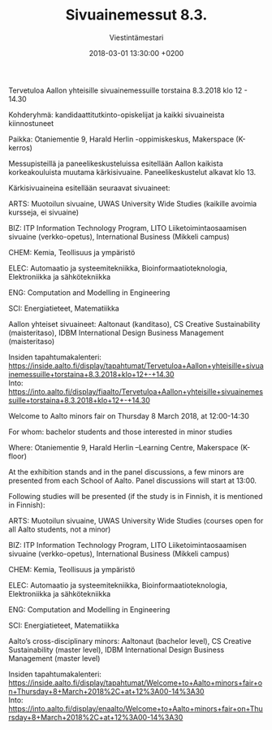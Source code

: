 ﻿---
layout: post
title: Sivuainemessut 8.3.
date: 2018-03-01 13:30:00 +0200
language: fin
author: Viestintämestari
categories: aalto opinnot
---
Tervetuloa Aallon yhteisille sivuainemessuille torstaina 8.3.2018 klo 12 - 14.30



Kohderyhmä: kandidaattitutkinto-opiskelijat ja kaikki sivuaineista kiinnostuneet

Paikka: Otaniementie 9, Harald Herlin -oppimiskeskus, Makerspace (K-kerros)

Messupisteillä ja paneelikeskusteluissa esitellään Aallon kaikista korkeakouluista muutama kärkisivuaine. Paneelikeskustelut alkavat klo 13.

 

Kärkisivuaineina esitellään seuraavat sivuaineet:

ARTS: Muotoilun sivuaine, UWAS University Wide Studies (kaikille avoimia kursseja, ei sivuaine)

BIZ: ITP Information Technology Program, LITO Liiketoimintaosaamisen sivuaine (verkko-opetus), International Business (Mikkeli campus)

CHEM: Kemia, Teollisuus ja ympäristö

ELEC: Automaatio ja systeemitekniikka, Bioinformaatioteknologia, Elektroniikka ja sähkötekniikka

ENG: Computation and Modelling in Engineering

SCI: Energiatieteet, Matematiikka

Aallon yhteiset sivuaineet: Aaltonaut (kanditaso), CS Creative Sustainability (maisteritaso), IDBM International Design Business Management (maisteritaso)

 

Insiden tapahtumakalenteri: https://inside.aalto.fi/display/tapahtumat/Tervetuloa+Aallon+yhteisille+sivuainemessuille+torstaina+8.3.2018+klo+12+-+14.30 <br>
Into: https://into.aalto.fi/display/fiaalto/Tervetuloa+Aallon+yhteisille+sivuainemessuille+torstaina+8.3.2018+klo+12+-+14.30

 

Welcome to Aalto minors fair on Thursday 8 March 2018, at 12:00-14:30

 

For whom: bachelor students and those interested in minor studies

Where: Otaniementie 9, Harald Herlin –Learning Centre, Makerspace (K-floor)

At the exhibition stands and in the panel discussions, a few minors are presented from each School of Aalto. Panel discussions will start at 13:00.

 

Following studies will be presented (if the study is in Finnish, it is mentioned in Finnish):

ARTS:  Muotoilun sivuaine, UWAS University Wide Studies (courses open for all Aalto students, not a minor)

BIZ: ITP Information Technology Program, LITO Liiketoimintaosaamisen sivuaine (verkko-opetus), International Business (Mikkeli campus)

CHEM: Kemia, Teollisuus ja ympäristö

ELEC: Automaatio ja systeemitekniikka, Bioinformaatioteknologia, Elektroniikka ja sähkötekniikka

ENG: Computation and Modelling in Engineering

SCI: Energiatieteet, Matematiikka

Aalto’s cross-disciplinary minors: Aaltonaut (bachelor level), CS Creative Sustainability (master level), IDBM International Design Business Management (master level)

 

Insiden tapahtumakalenteri: https://inside.aalto.fi/display/tapahtumat/Welcome+to+Aalto+minors+fair+on+Thursday+8+March+2018%2C+at+12%3A00-14%3A30 <br>
Into: https://into.aalto.fi/display/enaalto/Welcome+to+Aalto+minors+fair+on+Thursday+8+March+2018%2C+at+12%3A00-14%3A30
